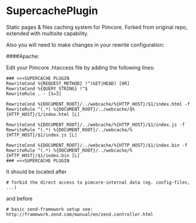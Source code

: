 # SupercachePlugin
Static pages &amp; files caching system for Pimcore. Forked from original repo, extended with multisite capability.

Also you will need to make changes in your rewrite configuration:
 
####Apache:


Edit your Pimcore .htaccess file by adding the following lines:
 
```
### >>>SUPERCACHE PLUGIN
RewriteCond %{REQUEST_METHOD} !^(GET|HEAD) [OR]
RewriteCond %{QUERY_STRING} !^$
RewriteRule . - [S=3]

RewriteCond %{DOCUMENT_ROOT}/../webcache/%{HTTP_HOST}/$1/index.html -f
RewriteRule ^(.*) %{DOCUMENT_ROOT}/../webcache/$%{HTTP_HOST}/1/index.html [L]

RewriteCond %{DOCUMENT_ROOT}/../webcache/%{HTTP_HOST}/$1/index.js -f
RewriteRule ^(.*) %{DOCUMENT_ROOT}/../webcache/%{HTTP_HOST}/$1/index.js [L]

RewriteCond %{DOCUMENT_ROOT}/../webcache/%{HTTP_HOST}/$1/index.bin -f
RewriteRule ^(.*) %{DOCUMENT_ROOT}/../webcache/%{HTTP_HOST}/$1/index.bin [L]
### <<<SUPERCACHE PLUGIN
``` 
 
It should be located after 

`# forbid the direct access to pimcore-internal data (eg. config-files, ...)` 

and before 

`# basic zend-framework setup see: http://framework.zend.com/manual/en/zend.controller.html` 


